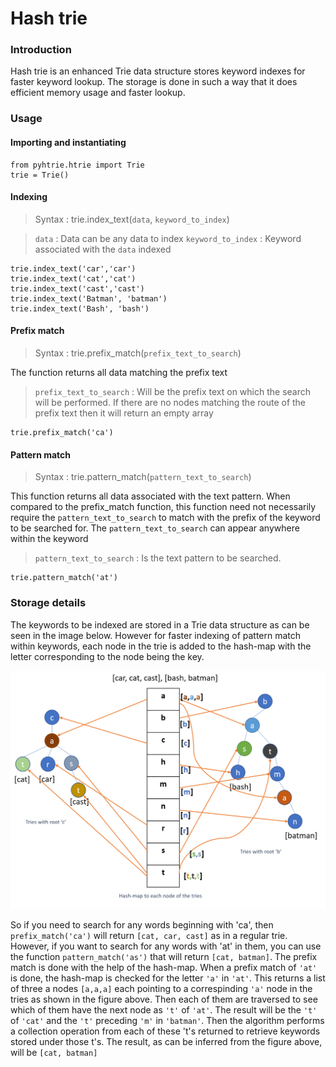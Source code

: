 # Hash trie

### Introduction
Hash trie is an enhanced Trie 
data structure stores keyword indexes for faster keyword lookup. The storage is done in such a way that it does efficient memory usage and faster lookup.

### Usage

#### Importing and instantiating

```
from pyhtrie.htrie import Trie
trie = Trie()
```

#### Indexing

> Syntax : trie.index_text(`data`, `keyword_to_index`)

> `data` : Data can be any data to index
> `keyword_to_index` : Keyword associated with the `data` indexed

```
trie.index_text('car','car')
trie.index_text('cat','cat')
trie.index_text('cast','cast')
trie.index_text('Batman', 'batman')
trie.index_text('Bash', 'bash')
```

#### Prefix match

> Syntax : trie.prefix_match(`prefix_text_to_search`)

The function returns all data matching the prefix text

> `prefix_text_to_search` : Will be the prefix text on which the search will be performed. If there are no nodes matching the route of the prefix text then it will return an empty array


```
trie.prefix_match('ca')
```

#### Pattern match

> Syntax : trie.pattern_match(`pattern_text_to_search`)

This function returns all data associated with the text pattern. When compared to the prefix_match function, this function need not necessarily require the `pattern_text_to_search` to match with the prefix of the keyword to be searched for. The `pattern_text_to_search` can appear anywhere within the keyword

> `pattern_text_to_search` : Is the text pattern to be searched. 

```
trie.pattern_match('at')
```

### Storage details

The keywords to be indexed are stored in a Trie data structure as can be seen in the image below. However for faster indexing of pattern match within keywords, each node in the trie is added to the hash-map with the letter corresponding to the node being the key.

![Trie](trie_img.png)

So if you need to search for any words beginning with 'ca', then `prefix_match('ca')` will return `[cat, car, cast]` as in a regular trie. However, if you want to search for any words with 'at' in them, you can use the function  `pattern_match('as')` that will return `[cat, batman]`. The prefix match is done with the help of the hash-map. When a prefix match of `'at'` is done, the hash-map is checked for the letter `'a'` in `'at'`. This returns a list of three a nodes `[a,a,a]` each pointing to a correspinding `'a'` node in the tries as shown in the figure above. Then each of them are traversed to see which of them have the next node as `'t'` of `'at'`. The result will be the `'t'` of `'cat'` and the `'t'` preceding `'m'` in `'batman'`. Then the algorithm performs a collection operation from each of these 't's returned to retrieve keywords stored under those t's. The result, as can be inferred from the figure above, will be `[cat, batman]`